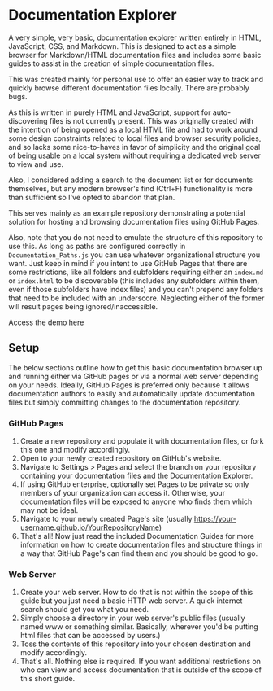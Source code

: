 # Documentation Explorer

A very simple, very basic, documentation explorer written entirely in HTML, JavaScript, CSS, and Markdown. This is designed to act as a simple browser for Markdown/HTML documentation files and includes some basic guides to assist in the creation of simple documentation files.

This was created mainly for personal use to offer an easier way to track and quickly browse different documentation files locally. There are probably bugs.

As this is written in purely HTML and JavaScript, support for auto-discovering files is not currently present. This was originally created with the intention of being opened as a local HTML file and had to work around some design constraints related to local files and browser security policies, and so lacks some nice-to-haves in favor of simplicity and the original goal of being usable on a local system without requiring a dedicated web server to view and use.

Also, I considered adding a search to the document list or for documents themselves, but any modern browser's find (Ctrl+F) functionality is more than sufficient so I've opted to abandon that plan.

This serves mainly as an example repository demonstrating a potential solution for hosting and browsing documentation files using GitHub Pages.

Also, note that you do not need to emulate the structure of this repository to use this. As long as paths are configured correctly in `Documentation_Paths.js` you can use whatever organizational structure you want. Just keep in mind if you intent to use GitHub Pages that there are some restrictions, like all folders and subfolders requiring either an `index.md` or `index.html` to be discoverable (this includes any subfolders within them, even if those subfolders have index files) and you can't prepend any folders that need to be included with an underscore. Neglecting either of the former will result pages being ignored/inaccessible.

Access the demo [here](https://skylar-paulson.github.io/Documentation-Explorer/?)

## Setup

The below sections outline how to get this basic documentation browser up and running either via GitHub pages or via a normal web server depending on your needs. Ideally, GitHub Pages is preferred only because it allows documentation authors to easily and automatically update documentation files but simply committing changes to the documentation repository.

### GitHub Pages

1. Create a new repository and populate it with documentation files, or fork this one and modify accordingly.
2. Open to your newly created repository on GitHub's website.
3. Navigate to Settings > Pages and select the branch on your repository containing your documentation files and the Documentation Explorer.
4. If using GitHub enterprise, optionally set Pages to be private so only members of your organization can access it. Otherwise, your documentation files will be exposed to anyone who finds them which may not be ideal.
5. Navigate to your newly created Page's site (usually https://your-username.github.io/YourRepositoryName)
6. That's all! Now just read the included Documentation Guides for more information on how to create documentation files and structure things in a way that GitHub Page's can find them and you should be good to go.

### Web Server

1. Create your web server. How to do that is not within the scope of this guide but you just need a basic HTTP web server. A quick internet search should get you what you need.
2. Simply choose a directory in your web server's public files (usually named www or something similar. Basically, wherever you'd be putting html files that can be accessed by users.)
3. Toss the contents of this repository into your chosen destination and modify accordingly.
4. That's all. Nothing else is required. If you want additional restrictions on who can view and access documentation that is outside of the scope of this short guide.